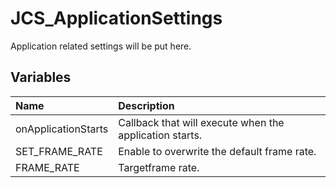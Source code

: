# JCS_ApplicationSettings

Application related settings will be put here.

## Variables

| Name                | Description                                             |
|:--------------------|:--------------------------------------------------------|
| onApplicationStarts | Callback that will execute when the application starts. |
| SET_FRAME_RATE      | Enable to overwrite the default frame rate.             |
| FRAME_RATE          | Targetframe rate.                                       |
